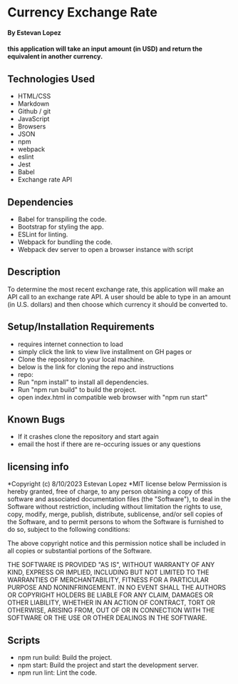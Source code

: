 # Currency Exchange Rate 
 

 #### By Estevan Lopez

####  this application will take an input amount (in USD) and return the equivalent in another currency.

## Technologies Used
* HTML/CSS
* Markdown
* Github / git
* JavaScript
* Browsers
* JSON
* npm
* webpack
* eslint
* Jest
* Babel
* Exchange rate API

## Dependencies

* Babel for transpiling the code.
* Bootstrap for styling the app.
* ESLint for linting.
* Webpack for bundling the code.
* Webpack dev server to open a browser instance with script 


## Description
To determine the most recent exchange rate, this application will make an API call to an exchange rate API. A user should be able to type in an amount (in U.S. dollars) and then choose which currency it should be converted to.


## Setup/Installation Requirements

* requires internet connection to load
* simply click the link to view live installment on GH pages 
 or
 * Clone the repository to your local machine.
* below is the link for cloning the repo and instructions 
* repo:
* Run "npm install" to install all dependencies.
* Run "npm run build" to build the project.
* open index.html in compatible web browser with "npm run start"


## Known Bugs

* If it crashes clone the repository and start again
* email the host if there are re-occuring issues or any questions

## licensing info 
*Copyright (c) 8/10/2023 Estevan Lopez
*MIT license below
Permission is hereby granted, free of charge, to any person obtaining a copy
of this software and associated documentation files (the "Software"), to deal
in the Software without restriction, including without limitation the rights
to use, copy, modify, merge, publish, distribute, sublicense, and/or sell
copies of the Software, and to permit persons to whom the Software is
furnished to do so, subject to the following conditions:

The above copyright notice and this permission notice shall be included in all
copies or substantial portions of the Software.

THE SOFTWARE IS PROVIDED "AS IS", WITHOUT WARRANTY OF ANY KIND, EXPRESS OR
IMPLIED, INCLUDING BUT NOT LIMITED TO THE WARRANTIES OF MERCHANTABILITY,
FITNESS FOR A PARTICULAR PURPOSE AND NONINFRINGEMENT. IN NO EVENT SHALL THE
AUTHORS OR COPYRIGHT HOLDERS BE LIABLE FOR ANY CLAIM, DAMAGES OR OTHER
LIABILITY, WHETHER IN AN ACTION OF CONTRACT, TORT OR OTHERWISE, ARISING FROM,
OUT OF OR IN CONNECTION WITH THE SOFTWARE OR THE USE OR OTHER DEALINGS IN THE
SOFTWARE.

## Scripts
* npm run build: Build the project.
* npm start: Build the project and start the development server.
* npm run lint: Lint the code.


